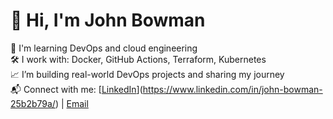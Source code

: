 # 👋 Hi, I'm John Bowman

🚀 I'm learning DevOps and cloud engineering  
🛠️ I work with: Docker, GitHub Actions, Terraform, Kubernetes  
📈 I’m building real-world DevOps projects and sharing my journey  
📬 Connect with me: [[LinkedIn](#)](https://www.linkedin.com/in/john-bowman-25b2b79a/) | [Email](#)
